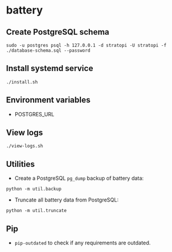 # battery

## Create PostgreSQL schema

```shell
sudo -u postgres psql -h 127.0.0.1 -d stratopi -U stratopi -f ./database-schema.sql --password
```

## Install systemd service

```shell
./install.sh
```

## Environment variables

- POSTGRES_URL

## View logs

```shell
./view-logs.sh
```

## Utilities

- Create a PostgreSQL `pg_dump` backup of battery data:

```shell
python -m util.backup
```

- Truncate all battery data from PostgreSQL:

```shell
python -m util.truncate
```

## Pip

- `pip-outdated` to check if any requirements are outdated.

